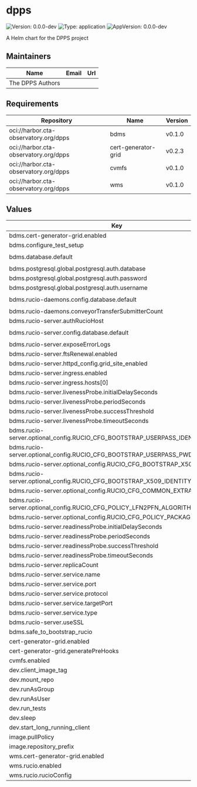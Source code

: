 # dpps

![Version: 0.0.0-dev](https://img.shields.io/badge/Version-0.0.0--dev-informational?style=flat-square) ![Type: application](https://img.shields.io/badge/Type-application-informational?style=flat-square) ![AppVersion: 0.0.0-dev](https://img.shields.io/badge/AppVersion-0.0.0--dev-informational?style=flat-square)

A Helm chart for the DPPS project

## Maintainers

| Name | Email | Url |
| ---- | ------ | --- |
| The DPPS Authors |  |  |

## Requirements

| Repository | Name | Version |
|------------|------|---------|
| oci://harbor.cta-observatory.org/dpps | bdms | v0.1.0 |
| oci://harbor.cta-observatory.org/dpps | cert-generator-grid | v0.2.3 |
| oci://harbor.cta-observatory.org/dpps | cvmfs | v0.1.0 |
| oci://harbor.cta-observatory.org/dpps | wms | v0.1.0 |

## Values

| Key | Type | Default | Description |
|-----|------|---------|-------------|
| bdms.cert-generator-grid.enabled | bool | `true` |  |
| bdms.configure_test_setup | bool | `true` |  |
| bdms.database.default | string | `"postgresql://rucio:XcL0xT9FgFgJEc4i3OcQf2DMVKpjIWDGezqcIPmXlM@dpps-postgresql:5432/rucio"` |  |
| bdms.postgresql.global.postgresql.auth.database | string | `"rucio"` |  |
| bdms.postgresql.global.postgresql.auth.password | string | `"XcL0xT9FgFgJEc4i3OcQf2DMVKpjIWDGezqcIPmXlM"` |  |
| bdms.postgresql.global.postgresql.auth.username | string | `"rucio"` |  |
| bdms.rucio-daemons.config.database.default | string | `"postgresql://rucio:XcL0xT9FgFgJEc4i3OcQf2DMVKpjIWDGezqcIPmXlM@dpps-postgresql:5432/rucio"` |  |
| bdms.rucio-daemons.conveyorTransferSubmitterCount | int | `1` |  |
| bdms.rucio-server.authRucioHost | string | `"rucio-server.local"` |  |
| bdms.rucio-server.config.database.default | string | `"postgresql://rucio:XcL0xT9FgFgJEc4i3OcQf2DMVKpjIWDGezqcIPmXlM@dpps-postgresql:5432/rucio"` |  |
| bdms.rucio-server.exposeErrorLogs | bool | `false` |  |
| bdms.rucio-server.ftsRenewal.enabled | bool | `false` |  |
| bdms.rucio-server.httpd_config.grid_site_enabled | string | `"True"` |  |
| bdms.rucio-server.ingress.enabled | bool | `true` |  |
| bdms.rucio-server.ingress.hosts[0] | string | `"rucio-server.local"` |  |
| bdms.rucio-server.livenessProbe.initialDelaySeconds | int | `40` |  |
| bdms.rucio-server.livenessProbe.periodSeconds | int | `10` |  |
| bdms.rucio-server.livenessProbe.successThreshold | int | `1` |  |
| bdms.rucio-server.livenessProbe.timeoutSeconds | int | `15` |  |
| bdms.rucio-server.optional_config.RUCIO_CFG_BOOTSTRAP_USERPASS_IDENTITY | string | `"dpps"` |  |
| bdms.rucio-server.optional_config.RUCIO_CFG_BOOTSTRAP_USERPASS_PWD | string | `"secret"` |  |
| bdms.rucio-server.optional_config.RUCIO_CFG_BOOTSTRAP_X509_EMAIL | string | `"dpps-test@cta-observatory.org"` |  |
| bdms.rucio-server.optional_config.RUCIO_CFG_BOOTSTRAP_X509_IDENTITY | string | `"CN=DPPS User"` |  |
| bdms.rucio-server.optional_config.RUCIO_CFG_COMMON_EXTRACT_SCOPE | string | `"ctao_bdms"` |  |
| bdms.rucio-server.optional_config.RUCIO_CFG_POLICY_LFN2PFN_ALGORITHM_DEFAULT | string | `"ctao_bdms"` |  |
| bdms.rucio-server.optional_config.RUCIO_CFG_POLICY_PACKAGE | string | `"bdms_rucio_policy"` |  |
| bdms.rucio-server.readinessProbe.initialDelaySeconds | int | `40` |  |
| bdms.rucio-server.readinessProbe.periodSeconds | int | `10` |  |
| bdms.rucio-server.readinessProbe.successThreshold | int | `1` |  |
| bdms.rucio-server.readinessProbe.timeoutSeconds | int | `15` |  |
| bdms.rucio-server.replicaCount | int | `1` |  |
| bdms.rucio-server.service.name | string | `"https"` |  |
| bdms.rucio-server.service.port | int | `443` |  |
| bdms.rucio-server.service.protocol | string | `"TCP"` |  |
| bdms.rucio-server.service.targetPort | int | `443` |  |
| bdms.rucio-server.service.type | string | `"ClusterIP"` |  |
| bdms.rucio-server.useSSL | bool | `true` |  |
| bdms.safe_to_bootstrap_rucio | bool | `true` |  |
| cert-generator-grid.enabled | bool | `false` |  |
| cert-generator-grid.generatePreHooks | bool | `true` |  |
| cvmfs.enabled | bool | `false` |  |
| dev.client_image_tag | string | `nil` |  |
| dev.mount_repo | bool | `true` |  |
| dev.runAsGroup | int | `1000` |  |
| dev.runAsUser | int | `1000` |  |
| dev.run_tests | bool | `true` |  |
| dev.sleep | bool | `false` |  |
| dev.start_long_running_client | bool | `false` |  |
| image.pullPolicy | string | `"IfNotPresent"` |  |
| image.repository_prefix | string | `"harbor.cta-observatory.org/dpps/dpps"` |  |
| wms.cert-generator-grid.enabled | bool | `false` |  |
| wms.rucio.enabled | bool | `true` |  |
| wms.rucio.rucioConfig | string | `"dpps-bdms-rucio-config"` |  |

